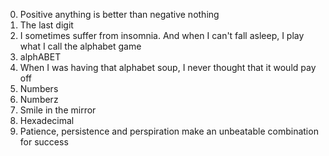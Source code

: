 0. Positive anything is better than negative nothing 
1. The last digit 
2. I sometimes suffer from insomnia. And when I can't fall asleep, I play what I call the alphabet game 
3. alphABET 
4. When I was having that alphabet soup, I never thought that it would pay off 
5. Numbers 
6. Numberz 
7. Smile in the mirror 
8. Hexadecimal 
9. Patience, persistence and perspiration make an unbeatable combination for success 


